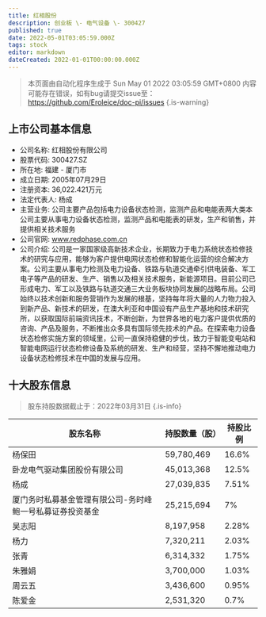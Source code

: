 ```yaml
---
title: 红相股份
description: 创业板 \- 电气设备 \- 300427
published: true
date: 2022-05-01T03:05:59.000Z
tags: stock
editor: markdown
dateCreated: 2022-01-01T00:00:00.000Z
---
```


> 本页面由自动化程序生成于 Sun May 01 2022 03:05:59 GMT+0800
> 内容可能存在错误，如有bug请提交issue至：https://github.com/Eroleice/doc-pi/issues
{.is-warning}

## 上市公司基本信息
- 公司名称: 红相股份有限公司
- 股票代码: 300427.SZ
- 所在地: 福建 - 厦门市
- 成立日期: 2005年07月29日
- 注册资本: 36,022.421万元
- 法定代表人: 杨成
- 主营业务: 公司主要产品包括电力设备状态检测，监测产品和电能表两大类本公司主要从事电力设备状态检测，监测产品和电能表的研发，生产和销售，并提供相关技术服务
- 公司官网: www.redphase.com.cn
- 公司介绍: 公司是一家国家级高新技术企业，长期致力于电力系统状态检修技术的研究与应用，能够为客户提供电网状态检修和智能化运营的综合解决方案。公司主要从事电力检测及电力设备、铁路与轨道交通牵引供电装备、军工电子等产品的研发、生产、销售以及相关技术服务，新能源项目。目前公司已形成电力、军工以及铁路与轨道交通三大业务板块协同发展的战略布局。公司始终以技术创新和服务营销作为发展的根基，坚持每年将大量的人力物力投入到新产品、新技术的研发，在澳大利亚和中国设有产品生产基地和技术研究所，以获取国际前端资讯技术，不断创新，为世界各地的电力客户提供优质的咨询、产品及服务，不断推出众多具有国际领先技术的产品。在探索电力设备状态检修实施方案的领域里，公司一直保持稳健的步伐，致力于智能变电站和智能电网运行状态检修设备及系统的研发、生产和经营，坚持不懈地推动电力设备状态检修技术在中国的发展与应用。


## 十大股东信息
> 股东持股数据截止于：2022年03月31日
{.is-info}

| 股东名称 | 持股数量（股） | 持股比例 |
| --- | --- | --- |
| 杨保田 | 59,780,469 | 16.6% |
| 卧龙电气驱动集团股份有限公司 | 45,013,368 | 12.5% |
| 杨成 | 27,039,835 | 7.51% |
| 厦门务时私募基金管理有限公司-务时峰鲍一号私募证券投资基金 | 25,215,694 | 7% |
| 吴志阳 | 8,197,958 | 2.28% |
| 杨力 | 7,320,211 | 2.03% |
| 张青 | 6,314,332 | 1.75% |
| 朱雅娟 | 3,700,000 | 1.03% |
| 周云五 | 3,436,600 | 0.95% |
| 陈爱金 | 2,531,320 | 0.7% |





